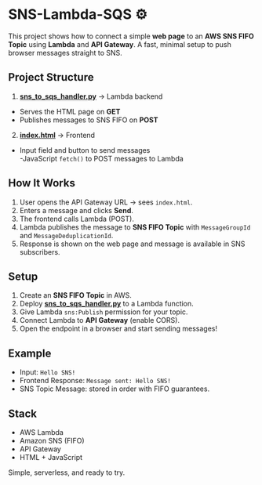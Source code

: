 # SNS-Lambda-SQS ⚙️

This project shows how to connect a simple **web page** to an **AWS SNS FIFO Topic** using **Lambda** and **API Gateway**. 
A fast, minimal setup to push browser messages straight to SNS.

## Project Structure
1) **[sns_to_sqs_handler.py](sns_to_sqs_handler.py)** → Lambda backend
  - Serves the HTML page on **GET**  
  - Publishes messages to SNS FIFO on **POST**
    
2) **[index.html](index.html)** → Frontend  
  - Input field and button to send messages  
  -JavaScript `fetch()` to POST messages to Lambda

## How It Works
1. User opens the API Gateway URL → sees `index.html`.  
2. Enters a message and clicks **Send**.  
3. The frontend calls Lambda (POST).  
4. Lambda publishes the message to **SNS FIFO Topic** with `MessageGroupId` and `MessageDeduplicationId`.  
5. Response is shown on the web page and message is available in SNS subscribers.  

## Setup
1. Create an **SNS FIFO Topic** in AWS.  
2. Deploy **[sns_to_sqs_handler.py](sns_to_sqs_handler.py)** to a Lambda function.  
3. Give Lambda `sns:Publish` permission for your topic.  
4. Connect Lambda to **API Gateway** (enable CORS).  
5. Open the endpoint in a browser and start sending messages!  

## Example
- Input: `Hello SNS!`  
- Frontend Response: `Message sent: Hello SNS!`  
- SNS Topic Message: stored in order with FIFO guarantees.  

## Stack
- AWS Lambda  
- Amazon SNS (FIFO)
- API Gateway  
- HTML + JavaScript  

Simple, serverless, and ready to try.
